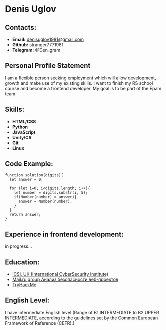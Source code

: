 
# Denis Uglov

## Contacts:
* **Email:** denisuglov1981@gmail.com
* **Github:** stranger7771981
* **Telegram:** @Den_gram

## Personal Profile Statement
I am a flexible person seeking employment which will allow development, growth and make use of my existing skills. I want to finish my RS school course and become a frontend developer. My goal is to be part of the Epam team.

## Skills:
* **HTML/CSS**
* **Python**
* **JavaScript**
* **Unity/C#**
* **Git**
* **Linux**

## Code Example:
```
function solution(digits){
  let answer = 0;
  
  for (let i=0; i<digits.length; i++){
    let number = digits.substr(i, 5);
    if(Number(number) > answer){
      answer = Number(number);
    }
  }
  return answer;
}
```

## Experience in frontend development:
in progress...

## Education:
* [ICSI, UK (International CyberSecurity Institute)](https://www.credential.net/86db0786-2b57-4e76-ab8f-c72d649b2aa0)
* [Mail.ru group Анализ безопасности веб-проектов](https://stepik.org/cert/362069)
* [TryHackMe](https://tryhackme.com/p/hackaliens)

## English Level:
I have intermediate English level (Range of B1 INTERMEDIATE to B2 UPPER INTERMEDIATE, according to the guidelines set by the Common European Framework of Reference (CEFR).)


